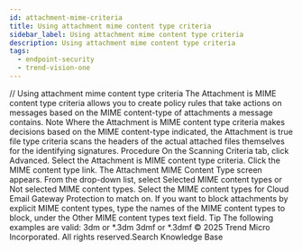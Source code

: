 ```yaml
---
id: attachment-mime-criteria
title: Using attachment mime content type criteria
sidebar_label: Using attachment mime content type criteria
description: Using attachment mime content type criteria
tags:
  - endpoint-security
  - trend-vision-one
---
```


/*<![CDATA[*/ $('#title').html($('meta[name=map-description]').attr('content')); /*]]>*/ Using attachment mime content type criteria The Attachment is MIME content type criteria allows you to create policy rules that take actions on messages based on the MIME content-type of attachments a message contains. Note Where the Attachment is MIME content type criteria makes decisions based on the MIME content-type indicated, the Attachment is true file type criteria scans the headers of the actual attached files themselves for the identifying signatures. Procedure On the Scanning Criteria tab, click Advanced. Select the Attachment is MIME content type criteria. Click the MIME content type link. The Attachment MIME Content Type screen appears. From the drop-down list, select Selected MIME content types or Not selected MIME content types. Select the MIME content types for Cloud Email Gateway Protection to match on. If you want to block attachments by explicit MIME content types, type the names of the MIME content types to block, under the Other MIME content types text field. Tip The following examples are valid: 3dm or *.3dm 3dmf or *.3dmf © 2025 Trend Micro Incorporated. All rights reserved.Search Knowledge Base